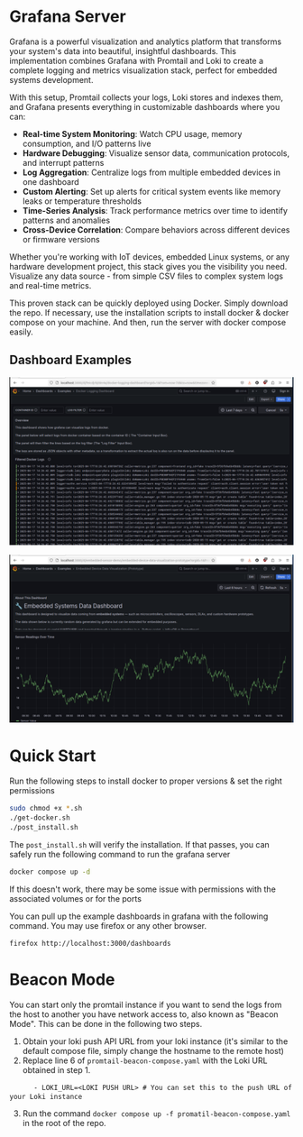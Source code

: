 # Grafana Server

Grafana is a powerful visualization and analytics platform that transforms your system's data into beautiful, insightful dashboards. This implementation combines Grafana with Promtail and Loki to create a complete logging and metrics visualization stack, perfect for embedded systems development.

With this setup, Promtail collects your logs, Loki stores and indexes them, and Grafana presents everything in customizable dashboards where you can:

- **Real-time System Monitoring**: Watch CPU usage, memory consumption, and I/O patterns live
- **Hardware Debugging**: Visualize sensor data, communication protocols, and interrupt patterns
- **Log Aggregation**: Centralize logs from multiple embedded devices in one dashboard
- **Custom Alerting**: Set up alerts for critical system events like memory leaks or temperature thresholds
- **Time-Series Analysis**: Track performance metrics over time to identify patterns and anomalies
- **Cross-Device Correlation**: Compare behaviors across different devices or firmware versions

Whether you're working with IoT devices, embedded Linux systems, or any hardware development project, this stack gives you the visibility you need. Visualize any data source - from simple CSV files to complex system logs and real-time metrics.

This proven stack can be quickly deployed using Docker. Simply download the repo. If necessary, use the installation scripts to install docker & docker compose on your machine. And then, run the server with docker compose easily.

## Dashboard Examples

![Basic Dashboard Screenshot](Images/basic_dashboard.png "Basic Dashboard")

![Graph Dashboard Screenshot](Images/graph_dashboard.png "Graph Dashboard")

# Quick Start

Run the following steps to install docker to proper versions & set the right permissions

```bash
sudo chmod +x *.sh
./get-docker.sh
./post_install.sh
```
The `post_install.sh` will verify the installation. If that passes, you can safely run the following command to run the grafana server

```bash
docker compose up -d
```

If this doesn't work, there may be some issue with permissions with the associated volumes or for the ports

You can pull up the example dashboards in grafana with the following command. You may use firefox or any other browser.

```bash
firefox http://localhost:3000/dashboards
```

# Beacon Mode

You can start only the promtail instance if you want to send the logs from the host to another you have network access to, also known as "Beacon Mode". This can be done in the following two steps. 

1. Obtain your loki push API URL from your loki instance (it's similar to the default compose file, simply change the hostname to the remote host)
2. Replace line 6 of `promtail-beacon-compose.yaml` with the Loki URL obtained in step 1.
```
      - LOKI_URL=<LOKI PUSH URL> # You can set this to the push URL of your Loki instance 
```
3. Run the command `docker compose up -f promatil-beacon-compose.yaml` in the root of the repo.